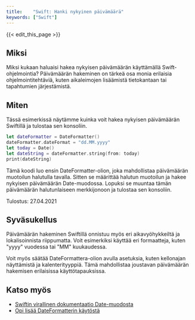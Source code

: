 ```yaml
---
title:    "Swift: Hanki nykyinen päivämäärä"
keywords: ["Swift"]
---
```


{{< edit_this_page >}}

## Miksi
Miksi kukaan haluaisi hakea nykyisen päivämäärän käyttämällä Swift-ohjelmointia? Päivämäärän hakeminen on tärkeä osa monia erilaisia ohjelmointitehtäviä, kuten aikaleimojen lisäämistä tietokantaan tai tapahtumien järjestämistä.

## Miten
Tässä esimerkissä näytämme kuinka voit hakea nykyisen päivämäärän Swiftillä ja tulostaa sen konsoliin.

```Swift
let dateFormatter = DateFormatter()
dateFormatter.dateFormat = "dd.MM.yyyy"
let today = Date()
let dateString = dateFormatter.string(from: today)
print(dateString)
```

Tämä koodi luo ensin DateFormatter-olion, joka mahdollistaa päivämäärän muotoilun halutulla tavalla. Sitten se määrittää halutun muotoilun ja hakee nykyisen päivämäärän Date-muodossa. Lopuksi se muuntaa tämän päivämäärän halutunlaiseen merkkijonoon ja tulostaa sen konsoliin.

Tulostus: 27.04.2021

## Syväsukellus
Päivämäärän hakeminen Swiftillä onnistuu myös eri aikavyöhykkeiltä ja lokalisoinnista riippumatta. Voit esimerkiksi käyttää eri formaatteja, kuten "yyyy" vuodessa tai "MM" kuukaudessa.

Voit myös säätää DateFormattera-olion avulla asetuksia, kuten kellonajan näyttämistä ja kalenterityyppiä. Tämä mahdollistaa joustavan päivämäärän hakemisen erilaisissa käyttötapauksissa.

## Katso myös
- [Swiftin virallinen dokumentaatio Date-muodosta](https://developer.apple.com/documentation/foundation/date)
- [Opi lisää DateFormatterin käytöstä](https://www.codementor.io/@bretthicks/nsdateformatter-tutorial-how-to-convert-date-mcadfcep)